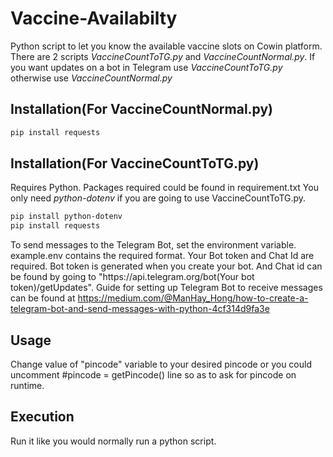 # Vaccine-Availabilty
Python script to let you know the available vaccine slots on Cowin platform.
There are 2 scripts *VaccineCountToTG.py* and *VaccineCountNormal.py*.
If you want updates on a bot in Telegram use *VaccineCountToTG.py* otherwise use *VaccineCountNormal.py*

## Installation(For VaccineCountNormal.py)
```bash
pip install requests
```
## Installation(For VaccineCountToTG.py)

Requires Python.
Packages required could be found in requirement.txt
You only need *python-dotenv* if you are going to use VaccineCountToTG.py.

```bash
pip install python-dotenv
pip install requests
```
To send messages to the Telegram Bot, set the environment variable. example.env contains the required format. Your Bot token and Chat Id are required. 
Bot token is generated when you create your bot. And Chat id can be found by going to "ht<span>tps://<span>api.telegram.org/bot(Your bot token)/getUpdates". Guide for setting up Telegram Bot to receive messages can be found at https://medium.com/@ManHay_Hong/how-to-create-a-telegram-bot-and-send-messages-with-python-4cf314d9fa3e

## Usage

Change value of "pincode" variable to your desired pincode or you could uncomment #pincode = getPincode() line so as to ask for pincode on runtime.

## Execution
Run it like you would normally run a python script.




